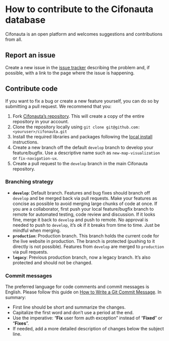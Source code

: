 # How to contribute to the Cifonauta database

Cifonauta is an open platform and welcomes suggestions and contributions from all.

## Report an issue

Create a new issue in the [issue tracker](https://github.com/bruvellu/cifonauta/issues) describing the problem and, if possible, with a link to the page where the issue is happening.

## Contribute code

If you want to fix a bug or create a new feature yourself, you can do so by submitting a pull request.
We recommend that you:

1. Fork [Cifonauta’s repository](https://github.com/bruvellu/cifonauta/fork). This will create a copy of the entire repository in your account.
2. Clone the repository locally using `git clone git@github.com:<youruser>/cifonauta.git`
3. Install the required libraries and packages following the [local install](local-install.md) instructions.
4. Create a new branch off the default `develop` branch to develop your feature/bugfix. Use a descriptive name such as `new-map-visualization` or `fix-navigation-ux`.
5. Create a pull request to the `develop` branch in the main Cifonauta repository.

### Branching strategy

- **`develop`**: Default branch. Features and bug fixes should branch off `develop` and be merged back via pull requests. Make your features as concise as possible to avoid merging large chunks of code at once. If you are a collaborator, first push your local feature/bugfix branch to remote for automated testing, code review and discussion. If it looks fine, merge it back to `develop` and push to remote. No approval is needed to push to `develop`, it’s ok if it breaks from time to time. Just be mindful when merging.
- **`production`**: Production branch. This branch holds the current code for the live website in production. The branch is protected (pushing to it directly is not possible). Features from `develop` are merged to `production` via pull requests.
- **`legacy`**: Previous production branch, now a legacy branch. It’s also protected and should not be changed.

### Commit messages

The preferred language for code comments and commit messages is English.
Please follow this guide on [How to Write a Git Commit Message](https://cbea.ms/git-commit/).
In summary:

- First line should be short and summarize the changes.
- Capitalize the first word and don’t use a period at the end.
- Use the imperative: “**Fix** user form auth exception” instead of “**Fixed**” or “**Fixes**”.
- If needed, add a more detailed description of changes below the subject line.

